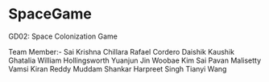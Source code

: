 # SpaceGame
GD02: Space Colonization Game
 
 Team Member:-
 Sai Krishna Chillara
 Rafael Cordero
 Daishik Kaushik Ghatalia
 William Hollingsworth
 Yuanjun Jin
 Woobae Kim
 Sai Pavan Malisetty
 Vamsi Kiran Reddy Muddam Shankar
 Harpreet Singh
 Tianyi Wang
